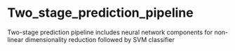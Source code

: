 # Two_stage_prediction_pipeline
Two-stage prediction pipeline includes neural network components for non-linear dimensionality reduction followed by SVM classifier

